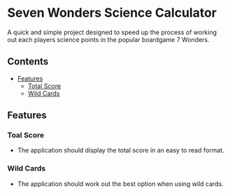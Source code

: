# **Seven Wonders Science Calculator**

A quick and simple project designed to speed up the process of working out each players science points in the popular boardgame 7 Wonders.

## **Contents**
* [Features](#features)
    * [Total Score](#total-score) 
    * [Wild Cards](#wild-cards) 

## **Features**
### **Toal Score**
* The application should display the total score in an easy to read format.  

### **Wild Cards**
* The application should work out the best option when using wild cards. 



